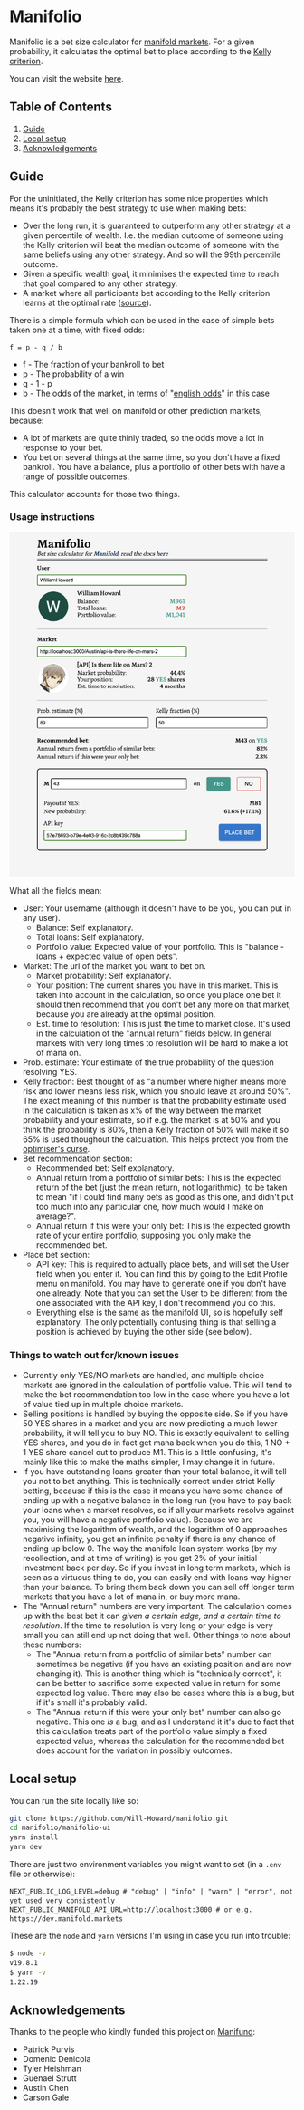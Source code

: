 # Manifolio

Manifolio is a bet size calculator for [manifold markets](https://manifold.markets/). For a given probability, it calculates the optimal bet to place according to the [Kelly criterion](https://en.wikipedia.org/wiki/Kelly_criterion).

You can visit the website [here](https://manifol.io/).

## Table of Contents
1. [Guide](#guide)
2. [Local setup](#local-setup)
3. [Acknowledgements](#acknowledgements)

## Guide

For the uninitiated, the Kelly criterion has some nice properties which means it's probably the best strategy to use when making bets:

- Over the long run, it is guaranteed to outperform any other strategy at a given percentile of wealth. I.e. the median outcome of someone using the Kelly criterion will beat the median outcome of someone with the same beliefs using any other strategy. And so will the 99th percentile outcome.
- Given a specific wealth goal, it minimises the expected time to reach that goal compared to any other strategy.
- A market where all participants bet according to the Kelly criterion learns at the optimal rate ([source](https://people.cs.umass.edu/~wallach/workshops/nips2011css/papers/Beygelzimer.pdf)).

There is a simple formula which can be used in the case of simple bets taken one at a time, with fixed odds:
```
f = p - q / b
```
 - f - The fraction of your bankroll to bet
 - p - The probability of a win
 - q - 1 - p
 - b - The odds of the market, in terms of "[english odds](https://www.investopedia.com/articles/investing/042115/betting-basics-fractional-decimal-american-moneyline-odds.asp)" in this case

This doesn't work that well on manifold or other prediction markets, because:
 - A lot of markets are quite thinly traded, so the odds move a lot in response to your bet.
 - You bet on several things at the same time, so you don't have a fixed bankroll. You have a balance, plus a portfolio of other bets with have a range of possible outcomes.

This calculator accounts for those two things.

### Usage instructions

![Manifolio Screenshot](images/screenshot.png)

What all the fields mean:
 - User: Your username (although it doesn't have to be you, you can put in any user).
   - Balance: Self explanatory.
   - Total loans: Self explanatory.
   - Portfolio value: Expected value of your portfolio. This is "balance - loans + expected value of open bets".
 - Market: The url of the market you want to bet on.
   - Market probability: Self explanatory.
   - Your position: The current shares you have in this market. This is taken into account in the calculation, so once you place one bet it should then recommend that you don't bet any more on that market, because you are already at the optimal position.
   - Est. time to resolution: This is just the time to market close. It's used in the calculation of the "annual return" fields below. In general markets with very long times to resolution will be hard to make a lot of mana on.
 - Prob. estimate: Your estimate of the true probability of the question resolving YES.
 - Kelly fraction: Best thought of as "a number where higher means more risk and lower means less risk, which you should leave at around 50%". The exact meaning of this number is that the probability estimate used in the calculation is taken as x% of the way between the market probability and your estimate, so if e.g. the market is at 50% and you think the probability is 80%, then a Kelly fraction of 50% will make it so 65% is used thoughout the calculation. This helps protect you from the [optimiser's curse](https://forum.effectivealtruism.org/topics/optimizer-s-curse).
 - Bet recommendation section:
   - Recommended bet: Self explanatory.
   - Annual return from a portfolio of similar bets: This is the expected return of the bet (just the mean return, not logarithmic), to be taken to mean "if I could find many bets as good as this one, and didn't put too much into any particular one, how much would I make on average?".
   - Annual return if this were your only bet: This is the expected growth rate of your entire portfolio, supposing you only make the recommended bet.
 - Place bet section:
   - API key: This is required to actually place bets, and will set the User field when you enter it. You can find this by going to the Edit Profile menu on manifold. You may have to generate one if you don't have one already. Note that you can set the User to be different from the one associated with the API key, I don't recommend you do this.
   - Everything else is the same as the manifold UI, so is hopefully self explanatory. The only potentially confusing thing is that selling a position is achieved by buying the other side (see below).


### Things to watch out for/known issues

 - Currently only YES/NO markets are handled, and multiple choice markets are ignored in the calculation of portfolio value. This will tend to make the bet recommendation too low in the case where you have a lot of value tied up in multiple choice markets.
 - Selling positions is handled by buying the opposite side. So if you have 50 YES shares in a market and you are now predicting a much lower probability, it will tell you to buy NO. This is exactly equivalent to selling YES shares, and you do in fact get mana back when you do this, 1 NO + 1 YES share cancel out to produce M1. This is a little confusing, it's mainly like this to make the maths simpler, I may change it in future.
 - If you have outstanding loans greater than your total balance, it will tell you not to bet anything. This is technically correct under strict Kelly betting, because if this is the case it means you have some chance of ending up with a negative balance in the long run (you have to pay back your loans when a market resolves, so if all your markets resolve against you, you will have a negative portfolio value). Because we are maximising the logarithm of wealth, and the logarithm of 0 approaches negative infinity, you get an infinite penalty if there is any chance of ending up below 0. The way the manifold loan system works (by my recollection, and at time of writing) is you get 2% of your initial investment back per day. So if you invest in long term markets, which is seen as a virtuous thing to do, you can easily end with loans way higher than your balance. To bring them back down you can sell off longer term markets that you have a lot of mana in, or buy more mana.
 - The "Annual return" numbers are very important. The calculation comes up with the best bet it can _given a certain edge, and a certain time to resolution_. If the time to resolution is very long or your edge is very small you can still end up not doing that well. Other things to note about these numbers:
   - The "Annual return from a portfolio of similar bets" number can sometimes be negative (if you have an existing position and are now changing it). This is another thing which is "technically correct", it can be better to sacrifice some expected value in return for some expected log value. There may also be cases where this is a bug, but if it's small it's probably valid.
   - The "Annual return if this were your only bet" number can also go negative. This one _is_ a bug, and as I understand it it's due to fact that this calculation treats part of the portfolio value simply a fixed expected value, whereas the calculation for the recommended bet does account for the variation in possibly outcomes.

## Local setup

You can run the site locally like so:
```bash
git clone https://github.com/Will-Howard/manifolio.git
cd manifolio/manifolio-ui
yarn install
yarn dev
```

There are just two environment variables you might want to set (in a `.env` file or otherwise):
```
NEXT_PUBLIC_LOG_LEVEL=debug # "debug" | "info" | "warn" | "error", not yet used very consistently
NEXT_PUBLIC_MANIFOLD_API_URL=http://localhost:3000 # or e.g. https://dev.manifold.markets
```

These are the `node` and `yarn` versions I'm using in case you run into trouble:
```bash
$ node -v
v19.8.1
$ yarn -v
1.22.19
```

## Acknowledgements

Thanks to the people who kindly funded this project on [Manifund](https://manifund.org/projects/a-tool-for-making-well-sized-kelly-optimal-bets-on-manifold?tab=shareholders):
 - Patrick Purvis
 - Domenic Denicola
 - Tyler Heishman
 - Guenael Strutt
 - Austin Chen
 - Carson Gale
